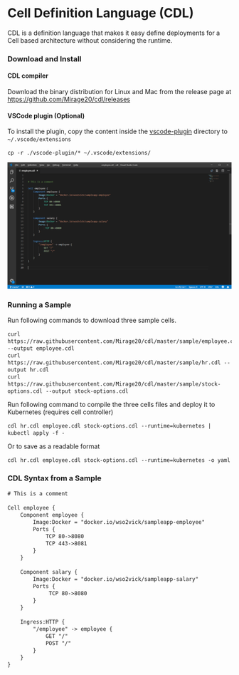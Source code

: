 # Cell Definition Language (CDL)

CDL is a definition language that makes it easy define deployments for a Cell based architecture without considering the runtime.

### Download and Install

#### CDL compiler

Download the binary distribution for Linux and Mac from the release page at https://github.com/Mirage20/cdl/releases

#### VSCode plugin (Optional)

To install the plugin, copy the content inside the [vscode-plugin](/vscode-plugin) directory to `~/.vscode/extensions`

    cp -r ./vscode-plugin/* ~/.vscode/extensions/
    
    
 ![VSCode Sample](/vscode-plugin/mirage20.cdl-0.1.0/vs-code.png)
 
### Running a Sample

Run following commands to download three sample cells.

    curl https://raw.githubusercontent.com/Mirage20/cdl/master/sample/employee.cdl --output employee.cdl
    curl https://raw.githubusercontent.com/Mirage20/cdl/master/sample/hr.cdl --output hr.cdl
    curl https://raw.githubusercontent.com/Mirage20/cdl/master/sample/stock-options.cdl --output stock-options.cdl
    
Run following command to compile the three cells files and deploy it to Kubernetes (requires cell controller)

    cdl hr.cdl employee.cdl stock-options.cdl --runtime=kubernetes | kubectl apply -f -
    
Or to save as a readable format

    cdl hr.cdl employee.cdl stock-options.cdl --runtime=kubernetes -o yaml
    
### CDL Syntax from a Sample

```
# This is a comment

Cell employee {
    Component employee {
        Image:Docker = "docker.io/wso2vick/sampleapp-employee"
        Ports {
            TCP 80->8080
            TCP 443->8081
        }
    }

    Component salary {
        Image:Docker = "docker.io/wso2vick/sampleapp-salary"
        Ports {
             TCP 80->8080
        }
    }

    Ingress:HTTP {
        "/employee" -> employee {
            GET "/"
            POST "/"
        }
    }
}
```
